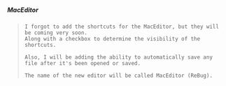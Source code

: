 ##### MacEditor
>```
>I forgot to add the shortcuts for the MacEditor, but they will be coming very soon.
>Along with a checkbox to determine the visibility of the shortcuts.
>
>Also, I will be adding the ability to automatically save any file after it's been opened or saved.
>
>The name of the new editor will be called MacEditor (ReBug).
>```
